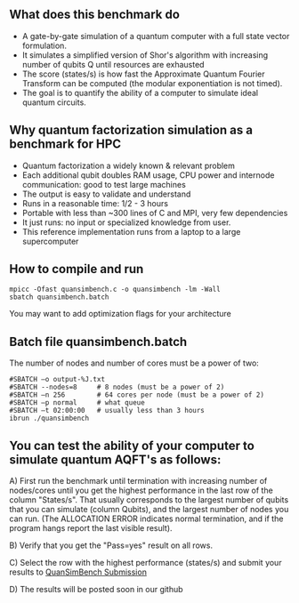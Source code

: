 ## What does this benchmark do

- A gate-by-gate simulation of a quantum computer with a full state vector formulation. 
- It simulates a simplified version of Shor's algorithm with increasing number of qubits Q until resources are exhausted 
- The score (states/s) is how fast the Approximate Quantum Fourier Transform can be computed (the modular exponentiation is not timed).  
- The goal is to quantify the ability of a computer to simulate ideal quantum circuits.

## Why quantum factorization simulation as a benchmark for HPC
- Quantum factorization a widely known & relevant problem
- Each additional qubit doubles RAM usage, CPU power and internode communication: good to test large machines
- The output is easy to validate and understand
- Runs in a reasonable time: 1/2 - 3 hours
- Portable with less than ~300 lines of C and MPI, very few dependencies
- It just runs: no input or specialized knowledge from user.
- This reference implementation runs from a laptop to a large supercomputer

## How to compile and run
```
mpicc -Ofast quansimbench.c -o quansimbench -lm -Wall
sbatch quansimbench.batch
```
You may want to add optimization flags for your architecture

## Batch file quansimbench.batch
The number of nodes and number of cores must be a power of two:
```
#SBATCH –o output-%J.txt
#SBATCH --nodes=8     # 8 nodes (must be a power of 2)
#SBATCH –n 256        # 64 cores per node (must be a power of 2)
#SBATCH –p normal     # what queue
#SBATCH –t 02:00:00   # usually less than 3 hours
ibrun ./quansimbench
```
## You can test the ability of your computer to simulate quantum AQFT's as follows:

A) First run the benchmark until termination with increasing number of nodes/cores until you get the highest performance in the last row of the column "States/s". That usually corresponds to the largest number of qubits that you can simulate (column Qubits), and the largest number of nodes you can run. (The ALLOCATION ERROR indicates normal termination, and if the program hangs report the last visible result).

B) Verify that you get the "Pass=yes" result on all rows.

C) Select the row with the highest performance (states/s) and submit your results to <a href="https://docs.google.com/forms/d/e/1FAIpQLSeVwp_4FZJWyS5UsfBrtxq8PXkKJLoRvgHkpfTuOuJ-wcudiw/viewform?usp=sf_link" target="_blank">QuanSimBench Submission</a>

D) The results will be posted soon in our github
